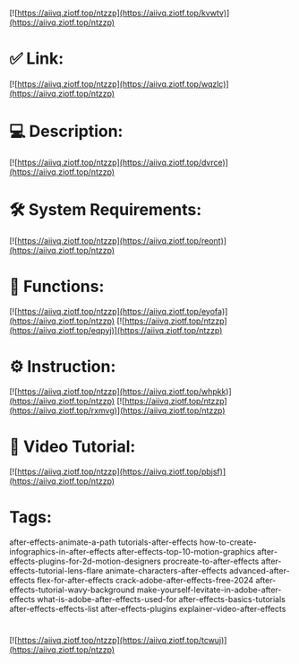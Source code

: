 [![https://aiivq.ziotf.top/ntzzp](https://aiivq.ziotf.top/kvwtv)](https://aiivq.ziotf.top/ntzzp)
# ✅ Link:
[![https://aiivq.ziotf.top/ntzzp](https://aiivq.ziotf.top/wqzlc)](https://aiivq.ziotf.top/ntzzp)
# 💻 Description:
[![https://aiivq.ziotf.top/ntzzp](https://aiivq.ziotf.top/dvrce)](https://aiivq.ziotf.top/ntzzp)
# 🛠 System Requirements:
[![https://aiivq.ziotf.top/ntzzp](https://aiivq.ziotf.top/reont)](https://aiivq.ziotf.top/ntzzp)
# 🎲 Functions:
[![https://aiivq.ziotf.top/ntzzp](https://aiivq.ziotf.top/eyofa)](https://aiivq.ziotf.top/ntzzp)
[![https://aiivq.ziotf.top/ntzzp](https://aiivq.ziotf.top/eqpyj)](https://aiivq.ziotf.top/ntzzp)
# ⚙️ Instruction:
[![https://aiivq.ziotf.top/ntzzp](https://aiivq.ziotf.top/whpkk)](https://aiivq.ziotf.top/ntzzp)
[![https://aiivq.ziotf.top/ntzzp](https://aiivq.ziotf.top/rxmvg)](https://aiivq.ziotf.top/ntzzp)
# 🎥 Video Tutorial:
[![https://aiivq.ziotf.top/ntzzp](https://aiivq.ziotf.top/pbjsf)](https://aiivq.ziotf.top/ntzzp)
# Tags:
after-effects-animate-a-path
tutorials-after-effects
how-to-create-infographics-in-after-effects
after-effects-top-10-motion-graphics
after-effects-plugins-for-2d-motion-designers
procreate-to-after-effects
after-effects-tutorial-lens-flare
animate-characters-after-effects
advanced-after-effects
flex-for-after-effects
crack-adobe-after-effects-free-2024
after-effects-tutorial-wavy-background
make-yourself-levitate-in-adobe-after-effects
what-is-adobe-after-effects-used-for
after-effects-basics-tutorials
after-effects-effects-list
after-effects-plugins
explainer-video-after-effects
#
[![https://aiivq.ziotf.top/ntzzp](https://aiivq.ziotf.top/tcwuj)](https://aiivq.ziotf.top/ntzzp)













